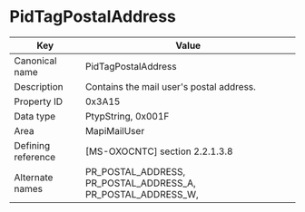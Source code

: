 # PidTagPostalAddress

| Key | Value |
|---|---|
| Canonical name | PidTagPostalAddress |
| Description | Contains the mail user's postal address. |
| Property ID | 0x3A15 |
| Data type | PtypString, 0x001F |
| Area | MapiMailUser |
| Defining reference | [MS-OXOCNTC] section 2.2.1.3.8 |
| Alternate names | PR_POSTAL_ADDRESS, PR_POSTAL_ADDRESS_A, PR_POSTAL_ADDRESS_W, |

